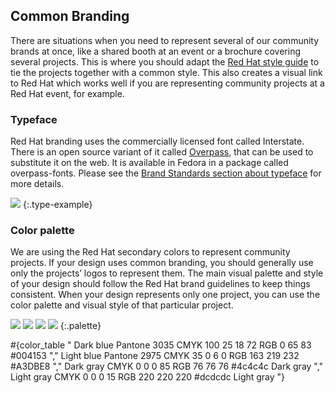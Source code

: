 ## Common Branding

There are situations when you need to represent several of our community brands at once, like a shared booth at an event or a brochure covering several projects. This is where you should adapt the [Red Hat style guide](http://brand.redhat.com) to tie the projects together with a common style. This also creates a visual link to Red Hat which works well if you are representing community projects at a Red Hat event, for example.

### Typeface

Red Hat branding uses the commercially licensed font called Interstate. There is an open source variant of it called [Overpass](http://overpassfont.org), that can be used to substitute it on the web. It is available in Fedora in a package called overpass-fonts.  Please see the [Brand Standards section about typeface](http://brand.redhat.com/elements/typography/) for more details.

![](/images/branding/image15.png)
{:.type-example}

### Color palette

We are using the Red Hat secondary colors to represent community projects. If your design uses common branding, you should generally use only the projects’ logos to represent them. The main visual palette and style of your design should follow the Red Hat brand guidelines to keep things consistent. When your design represents only one project, you can use the color palette and visual style of that particular project.

![](/images/branding/image20.png)
![](/images/branding/image13.png)
![](/images/branding/image10.png)
![](/images/branding/image19.png)
{:.palette}

#{color_table "
  Dark blue
  Pantone 3035
  CMYK 100 25 18 72
  RGB 0 65 83
  #004153
","
  Light blue
  Pantone 2975
  CMYK 35 0 6 0
  RGB 163 219 232
  #A3DBE8
","
  Dark gray
  CMYK 0 0 0 85
  RGB 76 76 76
  #4c4c4c
  Dark gray
","
  Light gray
  CMYK 0 0 0 15
  RGB 220 220 220
  #dcdcdc
  Light gray
"}
